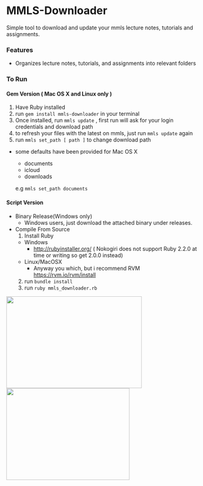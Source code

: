 # MMLS-Downloader
Simple tool to download and update your mmls lecture notes, tutorials and assignments.

### Features
- Organizes lecture notes, tutorials, and assignments into relevant folders


### To Run
#### Gem Version ( Mac OS X and Linux only )
1. Have Ruby installed
2. run ` gem install mmls-downloader ` in your terminal
3. Once installed, run ` mmls update ` , first run will ask for your login credentials and download path
4. to refresh your files with the latest on mmls, just run ` mmls update ` again
5. run ` mmls set_path [ path ] ` to change download path
  - some defaults have been provided for Mac OS X
    - documents
    - icloud
    - downloads
    
    e.g ` mmls set_path documents `
    

#### Script Version
- Binary Release(Windows only)
  - Windows users, just download the attached binary under releases.
- Compile From Source
  1. Install Ruby
    - Windows 
      - http://rubyinstaller.org/ ( Nokogiri does not support Ruby 2.2.0 at time or writing so get 2.0.0   instead)
    - Linux/MacOSX 
      - Anyway you which, but i recommend RVM https://rvm.io/rvm/install
  2. run ` bundle install `
  3. run ` ruby mmls_downloader.rb `
  
[<img src="https://cloud.githubusercontent.com/assets/7908951/10385129/646fac8a-6e77-11e5-80cc-cd52798853d3.png" width=355 height=240>](Example)
[<img src="https://cloud.githubusercontent.com/assets/7908951/10385130/6470c084-6e77-11e5-8a87-92d3737f3c52.png" width=323 height=240>](Example)
